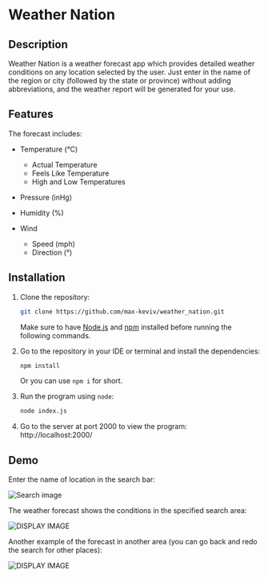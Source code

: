 # Weather Nation

## Description
Weather Nation is a weather forecast app which provides detailed weather conditions on any location selected by the user. Just enter in the name of the region or city (followed by the state or province)
without adding abbreviations, and the weather report will be generated for your use.

## Features
The forecast includes:

* Temperature (°C)

    * Actual Temperature 
    * Feels Like Temperature
    * High and Low Temperatures

* Pressure (inHg)
* Humidity (%)
* Wind 

    * Speed (mph)
    * Direction (°)

## Installation
1. Clone the repository:
    ```sh
    git clone https://github.com/max-keviv/weather_nation.git
    ```
    Make sure to have [Node.js](https://nodejs.org/en/download) and [npm](https://docs.npmjs.com/downloading-and-installing-node-js-and-npm) installed before running the following commands.

2. Go to the repository in your IDE or terminal and install the dependencies:
    ```sh
    npm install
    ```
    Or you can use `npm i` for short.

3. Run the program using `node`: 
    ```sh
    node index.js
    ```
    
4. Go to the server at port 2000 to view the program:
http://localhost:2000/


## Demo 
Enter the name of location in the search bar:

![Search image](https://user-images.githubusercontent.com/59287619/96615747-55d70180-131f-11eb-9d54-b472913f8442.png)

The weather forecast shows the conditions in the specified search area:

![DISPLAY IMAGE](https://user-images.githubusercontent.com/59287619/96615761-58395b80-131f-11eb-9f72-96e5b6d212ab.png)

Another example of the forecast in another area (you can go back and redo the search for other places):

![DISPLAY IMAGE](https://user-images.githubusercontent.com/59287619/96615772-5a9bb580-131f-11eb-97b3-37f922b395a9.png)
